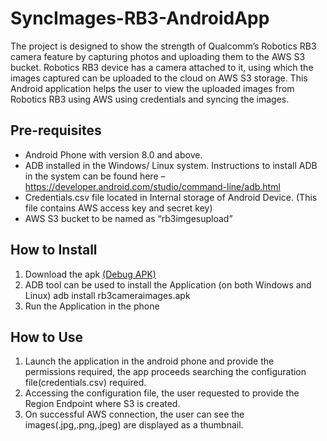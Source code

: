 # SyncImages-RB3-AndroidApp

The project is designed to show the strength of Qualcomm’s Robotics RB3 camera feature by capturing photos and uploading them to the AWS S3 bucket. Robotics RB3 device has a camera attached to it, using which the images captured can be uploaded to the cloud on AWS S3 storage. This Android application helps the user to view the uploaded images from Robotics RB3 using AWS using credentials and syncing the images.

## Pre-requisites
* Android Phone with version 8.0 and above.
* ADB installed in the Windows/ Linux system. Instructions to install ADB in the system can be found here – https://developer.android.com/studio/command-line/adb.html
* Credentials.csv file located in Internal storage of Android Device. (This file contains AWS access key and secret key)
* AWS S3 bucket to be named as “rb3imgesupload”


## How to Install
1. Download the apk  [(Debug APK)](Output)
2. ADB tool can be used to install the Application (on both Windows and Linux) adb install rb3cameraimages.apk
3. Run the Application in the phone

## How to Use
1. Launch the application in the android phone and provide the permissions required, the app proceeds searching the configuration file(credentials.csv) required.
2. Accessing the configuration file, the user requested to provide the Region Endpoint where S3 is created.
3. On successful AWS connection, the user can see the images(.jpg,.png,.jpeg) are displayed as a thumbnail.
